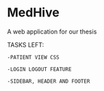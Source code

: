 # MedHive
A web application for our thesis

TASKS LEFT:

    -PATIENT VIEW CSS

    -LOGIN LOGOUT FEATURE

    -SIDEBAR, HEADER AND FOOTER
